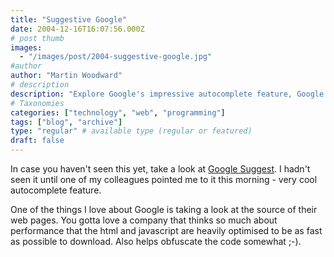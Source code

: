 ```yaml
---
title: "Suggestive Google"
date: 2004-12-16T16:07:56.000Z
# post thumb
images:
  - "/images/post/2004-suggestive-google.jpg"
#author
author: "Martin Woodward"
# description
description: "Explore Google's impressive autocomplete feature, Google Suggest, and its optimised performance for enhanced user experience."
# Taxonomies
categories: ["technology", "web", "programming"]
tags: ["blog", "archive"]
type: "regular" # available type (regular or featured)
draft: false
---
```


In case you haven't seen this yet, take a look at [Google Suggest](http://www.google.com/webhp?complete=1&hl=en). I hadn't seen it until one of my colleagues pointed me to it this morning - very cool autocomplete feature.

One of the things I love about Google is taking a look at the source of their web pages. You gotta love a company that thinks so much about performance that the html and javascript are heavily optimised to be as fast as possible to download. Also helps obfuscate the code somewhat ;-).
